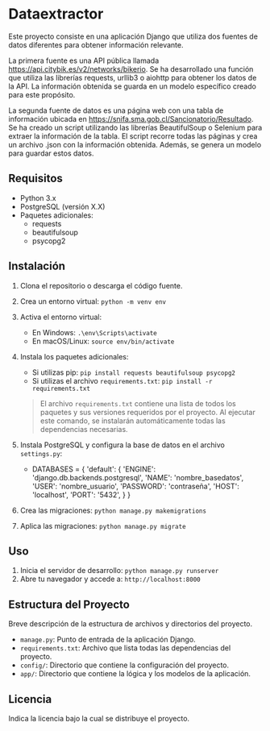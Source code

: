 # Dataextractor

Este proyecto consiste en una aplicación Django que utiliza dos fuentes de datos diferentes para obtener información relevante.

La primera fuente es una API pública llamada https://api.citybik.es/v2/networks/bikerio. Se ha desarrollado una función que utiliza las librerías requests, urllib3 o aiohttp para obtener los datos de la API. La información obtenida se guarda en un modelo específico creado para este propósito.

La segunda fuente de datos es una página web con una tabla de información ubicada en https://snifa.sma.gob.cl/Sancionatorio/Resultado. Se ha creado un script utilizando las librerías BeautifulSoup o Selenium para extraer la información de la tabla. El script recorre todas las páginas y crea un archivo .json con la información obtenida. Además, se genera un modelo para guardar estos datos.

## Requisitos

- Python 3.x
- PostgreSQL (versión X.X)
- Paquetes adicionales:
  - requests
  - beautifulsoup
  - psycopg2

## Instalación

1. Clona el repositorio o descarga el código fuente.

2. Crea un entorno virtual: `python -m venv env`
3. Activa el entorno virtual:
   - En Windows: `.\env\Scripts\activate`
   - En macOS/Linux: `source env/bin/activate`
4. Instala los paquetes adicionales:
   - Si utilizas pip: `pip install requests beautifulsoup psycopg2`
   - Si utilizas el archivo `requirements.txt`: `pip install -r requirements.txt`
   > El archivo `requirements.txt` contiene una lista de todos los paquetes y sus versiones requeridos por el proyecto. Al ejecutar este comando, se instalarán automáticamente todas las dependencias necesarias.
5. Instala PostgreSQL y configura la base de datos en el archivo `settings.py`:
   - DATABASES = {
       'default': {
           'ENGINE': 'django.db.backends.postgresql',
           'NAME': 'nombre_basedatos',
           'USER': 'nombre_usuario',
           'PASSWORD': 'contraseña',
           'HOST': 'localhost',
           'PORT': '5432',
       }
   }
6. Crea las migraciones: `python manage.py makemigrations`
7. Aplica las migraciones: `python manage.py migrate`

## Uso

1. Inicia el servidor de desarrollo: `python manage.py runserver`
2. Abre tu navegador y accede a: `http://localhost:8000`

## Estructura del Proyecto

Breve descripción de la estructura de archivos y directorios del proyecto.

- `manage.py`: Punto de entrada de la aplicación Django.
- `requirements.txt`: Archivo que lista todas las dependencias del proyecto.
- `config/`: Directorio que contiene la configuración del proyecto.
- `app/`: Directorio que contiene la lógica y los modelos de la aplicación.



## Licencia

Indica la licencia bajo la cual se distribuye el proyecto.



